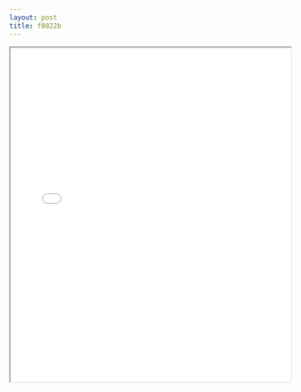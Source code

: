 ```yaml
---
layout: post
title: f8822b
---
```


<div class="pdf-container">
<iframe src="/ea/assets/pdfs/misc/f8822b.pdf" height="600" width="100%" allowFullScreen="true"></iframe>
</div>

